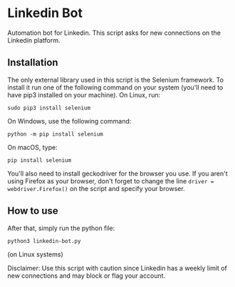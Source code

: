 # Linkedin Bot
Automation bot for Linkedin. This script asks for new connections on the Linkedin platform. 

## Installation

The only external library used in this script is the Selenium framework. To install it run one of the following command on your system (you'll need to have pip3 installed on your machine).
On Linux, run:
```
sudo pip3 install selenium
```
On Windows, use the following command:
```
python -m pip install selenium
```
On macOS, type:
```
pip install selenium
```

You'll also need to install geckodriver for the browser you use. If you aren't using Firefox as your browser, don't forget to change the line `driver = webdriver.Firefox()` on the script and specify your browser.

## How to use

After that, simply run the python file:
```
python3 linkedin-bot.py
```
(on Linux systems)

Disclaimer: Use this script with caution since Linkedin has a weekly limit of new connections and may block or flag your account.
